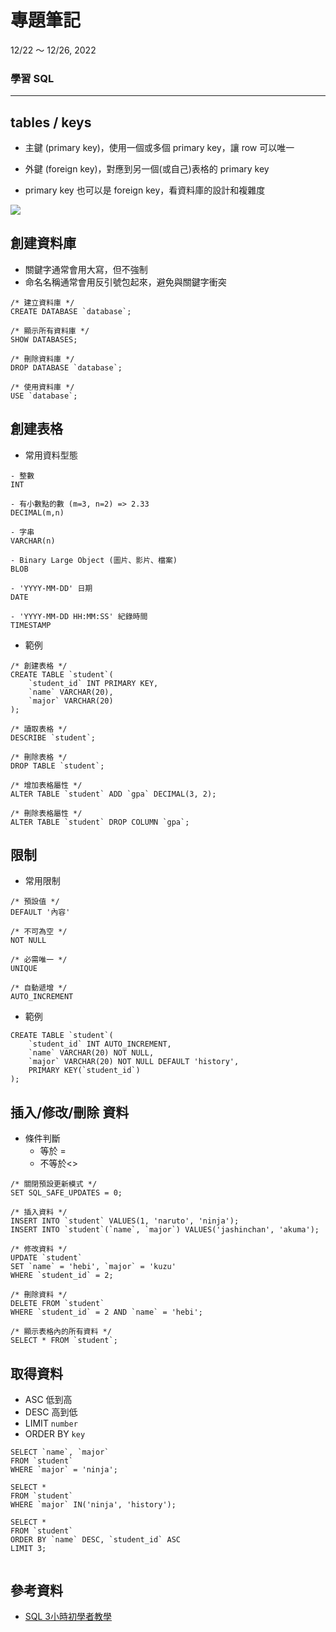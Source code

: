 # 專題筆記
12/22 ～ 12/26, 2022

### 學習 SQL
---

tables / keys
---

- 主鍵 (primary key)，使用一個或多個 primary key，讓 row 可以唯一

- 外鍵 (foreign key)，對應到另一個(或自己)表格的 primary key

- primary key 也可以是 foreign key，看資料庫的設計和複雜度

![](https://i.imgur.com/OtICooA.png)

創建資料庫
---
- 關鍵字通常會用大寫，但不強制
- 命名名稱通常會用反引號包起來，避免與關鍵字衝突
```mySQL=
/* 建立資料庫 */
CREATE DATABASE `database`;

/* 顯示所有資料庫 */
SHOW DATABASES;

/* 刪除資料庫 */
DROP DATABASE `database`;

/* 使用資料庫 */
USE `database`;
```

創建表格
---

- 常用資料型態
```=
- 整數
INT

- 有小數點的數 (m=3, n=2) => 2.33
DECIMAL(m,n) 

- 字串
VARCHAR(n)

- Binary Large Object (圖片、影片、檔案)
BLOB

- 'YYYY-MM-DD' 日期
DATE

- 'YYYY-MM-DD HH:MM:SS' 紀錄時間
TIMESTAMP
```
- 範例
```mySQL=
/* 創建表格 */
CREATE TABLE `student`(
    `student_id` INT PRIMARY KEY,
    `name` VARCHAR(20),
    `major` VARCHAR(20)
);

/* 讀取表格 */
DESCRIBE `student`;

/* 刪除表格 */
DROP TABLE `student`;

/* 增加表格屬性 */
ALTER TABLE `student` ADD `gpa` DECIMAL(3, 2);

/* 刪除表格屬性 */
ALTER TABLE `student` DROP COLUMN `gpa`;
```

限制
---
- 常用限制
```=
/* 預設值 */
DEFAULT '內容'

/* 不可為空 */
NOT NULL

/* 必需唯一 */
UNIQUE

/* 自動遞增 */
AUTO_INCREMENT
```
- 範例
```mySQL=
CREATE TABLE `student`(
    `student_id` INT AUTO_INCREMENT,
    `name` VARCHAR(20) NOT NULL, 
    `major` VARCHAR(20) NOT NULL DEFAULT 'history',
    PRIMARY KEY(`student_id`)
);
```

插入/修改/刪除 資料
---
- 條件判斷
    - 等於 = 
    - 不等於<>
```mySQL=
/* 關閉預設更新模式 */
SET SQL_SAFE_UPDATES = 0;

/* 插入資料 */
INSERT INTO `student` VALUES(1, 'naruto', 'ninja');
INSERT INTO `student`(`name`, `major`) VALUES('jashinchan', 'akuma');

/* 修改資料 */
UPDATE `student`
SET `name` = 'hebi', `major` = 'kuzu'
WHERE `student_id` = 2;

/* 刪除資料 */
DELETE FROM `student`
WHERE `student_id` = 2 AND `name` = 'hebi';

/* 顯示表格內的所有資料 */
SELECT * FROM `student`;
```

取得資料
---
- ASC 低到高
- DESC 高到低
- LIMIT `number`
- ORDER BY `key`
```mySQL=
SELECT `name`, `major`
FROM `student`
WHERE `major` = 'ninja';

SELECT *
FROM `student`
WHERE `major` IN('ninja', 'history');

SELECT *
FROM `student`
ORDER BY `name` DESC, `student_id` ASC
LIMIT 3;
```

```mySQL=
```
參考資料
---

- [SQL 3小時初學者教學](https://www.youtube.com/watch?v=gvRXjsrpCHw)
